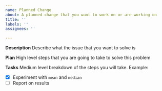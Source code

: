 ```yaml
---
name: Planned Change
about: A planned change that you want to work on or are working on
title: ''
labels: ''
assignees: ''

---
```


**Description**
Describe what the issue that you want to solve is

**Plan**
High level steps that you are going to take to solve this problem

**Tasks**
Medium level breakdown of the steps you will take. Example: 
- [x] Experiment with `mean` and `median`
- [ ] Report on results
